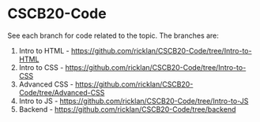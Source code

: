 # CSCB20-Code

See each branch for code related to the topic.
The branches are:
1. Intro to HTML  - https://github.com/ricklan/CSCB20-Code/tree/Intro-to-HTML 
2. Intro to CSS   - https://github.com/ricklan/CSCB20-Code/tree/Intro-to-CSS
3. Advanced CSS   - https://github.com/ricklan/CSCB20-Code/tree/Advanced-CSS
4. Intro to JS    - https://github.com/ricklan/CSCB20-Code/tree/Intro-to-JS
5. Backend        - https://github.com/ricklan/CSCB20-Code/tree/backend
